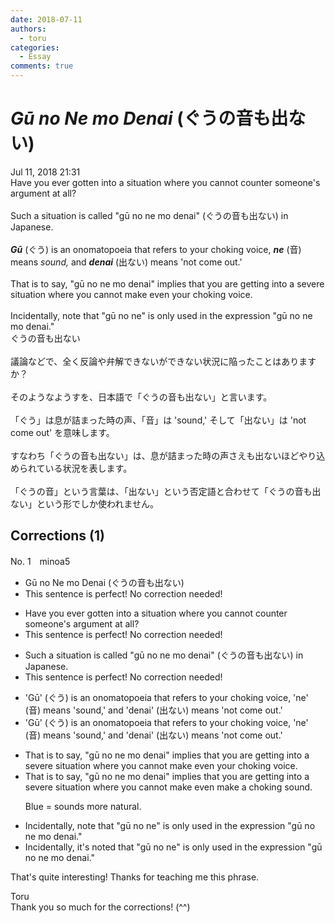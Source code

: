 ```yaml
---
date: 2018-07-11
authors:
  - toru
categories:
  - Essay
comments: true
---
```


# <strong><em>Gū no Ne mo Denai</strong></em> (ぐうの音も出ない)
<div class="date">Jul 11, 2018 21:31</div>
<div id="post"><div id="body_show_ori">
Have you ever gotten into a situation where you cannot counter someone's argument at all?<br/><br/>Such a situation is called "gū no ne mo denai" (ぐうの音も出ない) in Japanese.<br/><br/><strong><em>Gū</em></strong> (ぐう) is an onomatopoeia that refers to your choking voice, <strong><em>ne</em></strong> (音) means <em>sound,</em> and <strong><em>denai</em></strong> (出ない) means 'not come out.'<br/><br/>That is to say, "gū no ne mo denai" implies that you are getting into a severe situation where you cannot make even your choking voice.<br/><br/>Incidentally, note that "gū no ne" is only used in the expression "gū no ne mo denai." 
</div></div>

<!-- more -->

<div id="post_ja"><div id="body_show_mo">
ぐうの音も出ない<br/><br/>議論などで、全く反論や弁解できないができない状況に陥ったことはありますか？<br/><br/>そのようなようすを、日本語で「ぐうの音も出ない」と言います。<br/><br/>「ぐう」は息が詰まった時の声、「音」は 'sound,' そして「出ない」は 'not come out' を意味します。<br/><br/>すなわち「ぐうの音も出ない」は、息が詰まった時の声さえも出ないほどやり込められている状況を表します。<br/><br/>「ぐうの音」という言葉は、「出ない」という否定語と合わせて「ぐうの音も出ない」という形でしか使われません。
</div></div>

## Corrections (1)
<div id="block"><div class="first_name"> No. 1　<span class="just_name">minoa5</span></div><div id="block2">
<ul class="correction_field">
<li class="incorrect">Gū no Ne mo Denai (ぐうの音も出ない)</li>
<li class="corrected perfect">This sentence is perfect! No correction needed!</li>
</ul>
<ul class="correction_field">
<li class="incorrect">Have you ever gotten into a situation where you cannot counter someone's argument at all?</li>
<li class="corrected perfect">This sentence is perfect! No correction needed!</li>
</ul>
<ul class="correction_field">
<li class="incorrect">Such a situation is called "gū no ne mo denai" (ぐうの音も出ない) in Japanese.</li>
<li class="corrected perfect">This sentence is perfect! No correction needed!</li>
</ul>
<ul class="correction_field">
<li class="incorrect">'Gū' (ぐう) is an onomatopoeia that refers to your choking voice, 'ne' (音) means 'sound,' and 'denai' (出ない) means 'not come out.'</li>
<li class="corrected correct">
'Gū' (ぐう) is <span class="sline"><span class="f_gray">an</span></span> onomatopoeia that refers to your choking voice, 'ne' (音) means 'sound,' and 'denai' (出ない) means 'not come out.'
</li>
</ul>
<ul class="correction_field">
<li class="incorrect">That is to say, "gū no ne mo denai" implies that you are getting into a severe situation where you cannot make even your choking voice.</li>
<li class="corrected correct">
That is to say, "gū no ne mo denai" implies that you are getting into a severe situation where you cannot <span class="f_gray"><span class="sline">make </span></span>even <span class="f_red">make a</span> choking <span class="f_blue">sound</span>.
<p class="correction_comment">Blue = sounds more natural.</p>
</li>
</ul>
<ul class="correction_field">
<li class="incorrect">Incidentally, note that "gū no ne" is only used in the expression "gū no ne mo denai." </li>
<li class="corrected correct">
Incidentally, <span class="f_red">it's </span>note<span class="f_red">d</span> that "gū no ne" is only used in the expression "gū no ne mo denai." 
</li>
</ul>
<p class="comment_small">
 That's quite interesting! Thanks for teaching me this phrase.
</p>

</div><div class="name"><span class="just_name">Toru</span><br>
Thank you so much for the corrections! (^^)
</div>
</div>
